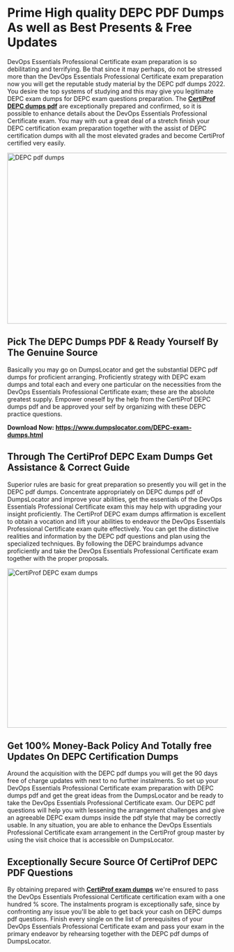 <h1><strong>Prime High quality DEPC PDF Dumps As well as Best Presents &amp; Free Updates</strong></h1>
<p>DevOps Essentials Professional Certificate exam preparation is so debilitating and terrifying. Be that since it may perhaps, do not be stressed more than the DevOps Essentials Professional Certificate exam preparation now you will get the reputable study material by the DEPC pdf dumps 2022. You desire the top systems of studying and this may give you legitimate DEPC exam dumps for DEPC exam questions preparation. The <strong><a href="https://www.dumpslocator.com/DEPC-exam-dumps.html">CertiProf DEPC dumps pdf</a></strong> are exceptionally prepared and confirmed, so it is possible to enhance details about the DevOps Essentials Professional Certificate exam. You may with out a great deal of a stretch finish your DEPC certification exam preparation together with the assist of DEPC certification dumps with all the most elevated grades and become CertiProf certified very easily.</p>
<p><img src="https://i.ibb.co/SKhFh8d/Pastel-Purple-Computer-UI-Class-Syllabus-Education-Presentation.png" alt="DEPC pdf dumps" width="700" height="393" /></p>
<h2><strong>Pick The DEPC Dumps PDF &amp; Ready Yourself By The Genuine Source</strong></h2>
<p>Basically you may go on DumpsLocator and get the substantial DEPC pdf dumps for proficient arranging. Proficiently strategy with DEPC exam dumps and total each and every one particular on the necessities from the DevOps Essentials Professional Certificate exam; these are the absolute greatest supply. Empower oneself by the help from the CertiProf DEPC dumps pdf and be approved your self by organizing with these DEPC practice questions.</p>
<p><strong>Download Now: <a href="https://www.dumpslocator.com/DEPC-exam-dumps.html">https://www.dumpslocator.com/DEPC-exam-dumps.html</a></strong></p>
<h2><strong>Through The CertiProf DEPC Exam Dumps Get Assistance &amp; Correct Guide</strong></h2>
<p>Superior rules are basic for great preparation so presently you will get in the DEPC pdf dumps. Concentrate appropriately on DEPC dumps pdf of DumpsLocator and improve your abilities, get the essentials of the DevOps Essentials Professional Certificate exam this may help with upgrading your insight proficiently. The CertiProf DEPC exam dumps affirmation is excellent to obtain a vocation and lift your abilities to endeavor the DevOps Essentials Professional Certificate exam quite effectively. You can get the distinctive realities and information by the DEPC pdf questions and plan using the specialized techniques. By following the DEPC braindumps advance proficiently and take the DevOps Essentials Professional Certificate exam together with the proper proposals.</p>
<p><a href="https://www.dumpslocator.com/DEPC-exam-dumps.html"><img src="https://i.ibb.co/NtZbgjG/Blue-and-White-Medical-Dental-Clinic-Facebook-Ad.png" alt="CertiProf DEPC exam dumps" width="700" height="367" /></a></p>
<h2><strong>Get 100% Money-Back Policy And Totally free Updates On DEPC Certification Dumps</strong></h2>
<p>Around the acquisition with the DEPC pdf dumps you will get the 90 days free of charge updates with next to no further instalments. So set up your DevOps Essentials Professional Certificate exam preparation with DEPC dumps pdf and get the great ideas from the DumpsLocator and be ready to take the DevOps Essentials Professional Certificate exam. Our DEPC pdf questions will help you with lessening the arrangement challenges and give an agreeable DEPC exam dumps inside the pdf style that may be correctly usable. In any situation, you are able to enhance the DevOps Essentials Professional Certificate exam arrangement in the CertiProf group master by using the visit choice that is accessible on DumpsLocator.</p>
<h2><strong>Exceptionally Secure Source Of CertiProf DEPC PDF Questions</strong></h2>
<p>By obtaining prepared with <strong><a href="https://www.dumpslocator.com/certiprof-exams.html">CertiProf exam dumps</a></strong> we're ensured to pass the DevOps Essentials Professional Certificate certification exam with a one hundred % score. The instalments program is exceptionally safe, since by confronting any issue you'll be able to get back your cash on DEPC dumps pdf questions. Finish every single on the list of prerequisites of your DevOps Essentials Professional Certificate exam and pass your exam in the primary endeavor by rehearsing together with the DEPC pdf dumps of DumpsLocator.</p>
